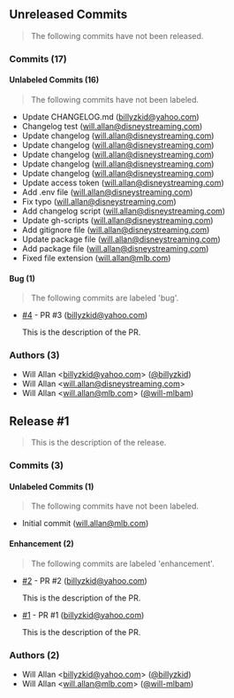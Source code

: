 ## Unreleased Commits
> The following commits have not been released.

### Commits (17)

#### Unlabeled Commits (16)
> The following commits have not been labeled.

 * Update CHANGELOG.md (billyzkid@yahoo.com)
 * Changelog test (will.allan@disneystreaming.com)
 * Update changelog (will.allan@disneystreaming.com)
 * Update changelog (will.allan@disneystreaming.com)
 * Update changelog (will.allan@disneystreaming.com)
 * Update changelog (will.allan@disneystreaming.com)
 * Update changelog (will.allan@disneystreaming.com)
 * Update access token (will.allan@disneystreaming.com)
 * Add .env file (will.allan@disneystreaming.com)
 * Fix typo (will.allan@disneystreaming.com)
 * Add changelog script (will.allan@disneystreaming.com)
 * Update gh-scripts (will.allan@disneystreaming.com)
 * Add gitignore file (will.allan@disneystreaming.com)
 * Update package file (will.allan@disneystreaming.com)
 * Add package file (will.allan@disneystreaming.com)
 * Fixed file extension (will.allan@mlb.com)

#### Bug (1)
> The following commits are labeled 'bug'.

 * [#4](https://github.com/billyzkid/gh-scripts-test-full/pull/4) - PR #3 (billyzkid@yahoo.com)

   This is the description of the PR.

### Authors (3)

* Will Allan \<billyzkid@yahoo.com> ([@billyzkid](https://github.com/billyzkid))
* Will Allan \<will.allan@disneystreaming.com>
* Will Allan \<will.allan@mlb.com> ([@will-mlbam](https://github.com/will-mlbam))

## Release #1
> This is the description of the release.

### Commits (3)

#### Unlabeled Commits (1)
> The following commits have not been labeled.

 * Initial commit (will.allan@mlb.com)

#### Enhancement (2)
> The following commits are labeled 'enhancement'.

 * [#2](https://github.com/billyzkid/gh-scripts-test-full/pull/2) - PR #2 (billyzkid@yahoo.com)

   This is the description of the PR.

 * [#1](https://github.com/billyzkid/gh-scripts-test-full/pull/1) - PR #1 (billyzkid@yahoo.com)

   This is the description of the PR.

### Authors (2)

* Will Allan \<billyzkid@yahoo.com> ([@billyzkid](https://github.com/billyzkid))
* Will Allan \<will.allan@mlb.com> ([@will-mlbam](https://github.com/will-mlbam))
